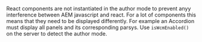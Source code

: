 React components are not instantiated in the author mode to prevent anyy interference between AEM javascript
and react. For a lot of components this means that they need to be displayed differently. For example
an Accordion must display all panels and its corresponding parsys. Use `isWcmEnabled()` on the server
to detect the author mode.

